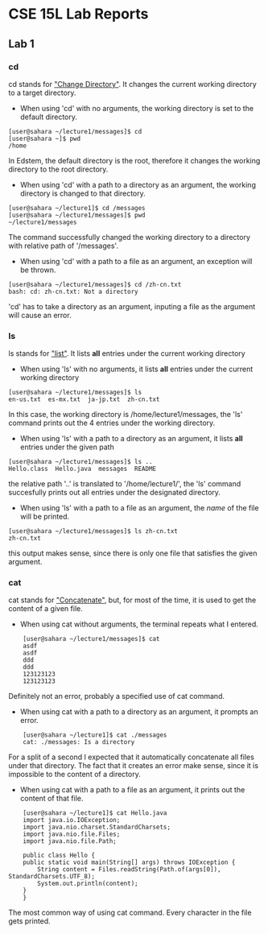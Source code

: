 # CSE 15L Lab Reports
## Lab 1
### cd
cd stands for <ins>"Change Directory"</ins>. It changes the current working directory to a target directory. 

- When using 'cd' with no arguments, the working directory is set to the default directory.
```
[user@sahara ~/lecture1/messages]$ cd
[user@sahara ~]$ pwd
/home
```
In Edstem, the default directory is the root, therefore it changes the working directory to the root directory.
- When using 'cd' with a path to a directory as an argument, the working directory is changed to that directory.
```
[user@sahara ~/lecture1]$ cd /messages
[user@sahara ~/lecture1/messages]$ pwd
~/lecture1/messages
```
The command successfully changed the working directory to a directory with relative path of '/messages'. 
- When using 'cd' with a path to a file as an argument, an exception will be thrown.
```
[user@sahara ~/lecture1/messages]$ cd /zh-cn.txt
bash: cd: zh-cn.txt: Not a directory
```
'cd' has to take a directory as an argument, inputing a file as the argument will cause an error. 
### ls
ls stands for <ins>"list"</ins>. It lists **all** entries under the current working directory

- When using 'ls' with no arguments, it lists **all** entries under the current working directory
```
[user@sahara ~/lecture1/messages]$ ls
en-us.txt  es-mx.txt  ja-jp.txt  zh-cn.txt
```
In this case, the working directory is /home/lecture1/messages, the 'ls' command prints out the 4 entries under the working directory.
- When using 'ls' with a path to a directory as an argument, it lists **all** entries under the given path
```
[user@sahara ~/lecture1/messages]$ ls ..
Hello.class  Hello.java  messages  README
```
the relative path '..' is translated to '/home/lecture1/', the 'ls' command succesfully prints out all entries under the designated directory.
- When using 'ls' with a path to a file as an argument, the *name* of the file will be printed.
```
[user@sahara ~/lecture1/messages]$ ls zh-cn.txt
zh-cn.txt
```
this output makes sense, since there is only one file that satisfies the given argument. 
### cat
cat stands for <ins>"Concatenate"</ins>, but, for most of the time, it is used to get the content of a given file.
- When using cat without arguments, the terminal repeats what I entered.
```
    [user@sahara ~/lecture1/messages]$ cat
    asdf
    asdf
    ddd
    ddd
    123123123
    123123123
```
Definitely not an error, probably a specified use of cat command.

- When using cat with a path to a directory as an argument, it prompts an error.
```
    [user@sahara ~/lecture1]$ cat ./messages
    cat: ./messages: Is a directory
```
For a split of a second I expected that it automatically concatenate all files under that directory. The fact that it creates an error make sense, since it is impossible to the content of a directory.

- When using cat with a path to a file as an argument, it prints out the content of that file.
```
    [user@sahara ~/lecture1]$ cat Hello.java
    import java.io.IOException;
    import java.nio.charset.StandardCharsets;
    import java.nio.file.Files;
    import java.nio.file.Path;

    public class Hello {
    public static void main(String[] args) throws IOException {
        String content = Files.readString(Path.of(args[0]), StandardCharsets.UTF_8);    
        System.out.println(content);
    }
    }
```
The most common way of using cat command. Every character in the file gets printed.
